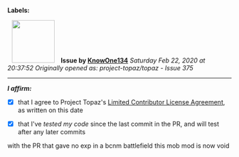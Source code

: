 **Labels:**



<a href="https://github.com/KnowOne134"><img src="https://avatars3.githubusercontent.com/u/35616771?v=4" width="96" height="96" hspace="10"></img></a> **Issue by [KnowOne134](https://github.com/KnowOne134)**
_Saturday Feb 22, 2020 at 20:37:52_
_Originally opened as: project-topaz/topaz - Issue 375_

----

<!-- place 'x' mark between square [] brackets to affirm: -->
**_I affirm:_**
- [x] that I agree to Project Topaz's [Limited Contributor License Agreement](https://github.com/project-topaz/topaz/blob/master/CONTRIBUTOR_AGREEMENT.md), as written on this date
- [x] that I've _tested my code_ since the last commit in the PR, and will test after any later commits

with the PR that gave no exp in a bcnm battlefield this mob mod is now void
